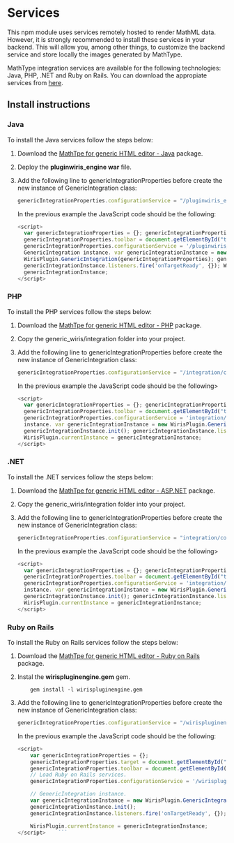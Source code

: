 # Services

This npm module uses services remotely hosted to render MathML data. However, it is strongly recommended to install these services in your backend. This will allow you, among other things, to customize the backend service and store locally the images generated by MathType.

MathType integration services are available for the following technologies: Java, PHP, .NET and Ruby on Rails. You can download the appropiate services from [here](https://store.wiris.com/en/products/downloads/mathtype/integrations#froala?utm_source=npmjs&utm_medium=referral).

## Install instructions

### Java

To install the Java services follow the steps below:

1. Download the [MathTpe for generic HTML editor - Java](https://store.wiris.com/en/products/downloads/mathtype/integrations#froala?utm_source=npmjs&utm_medium=referral) package.
2. Deploy the **pluginwiris_engine war** file.
3. Add the following line to genericIntegrationProperties before create the new instance of GenericIntegration class:

   ```js
   genericIntegrationProperties.configurationService = "/pluginwiris_engine/app/configurationjs";
   ```

   In the previous example the JavaScript code should be the following:

   ```js
   <script>
     var genericIntegrationProperties = {}; genericIntegrationProperties.target = document.getElementById("example");
     genericIntegrationProperties.toolbar = document.getElementById("toolbarLocation"); // Load Java services.
     genericIntegrationProperties.configurationService = '/pluginwiris_engine/app/configurationjs'; //
     GenericIntegration instance. var genericIntegrationInstance = new
     WirisPlugin.GenericIntegration(genericIntegrationProperties); genericIntegrationInstance.init();
     genericIntegrationInstance.listeners.fire('onTargetReady', {}); WirisPlugin.currentInstance =
     genericIntegrationInstance;
   </script>
   ```

### PHP

To install the PHP services follow the steps below:

1. Download the [MathTpe for generic HTML editor - PHP](https://store.wiris.com/en/products/downloads/mathtype/integrations#froala?utm_source=npmjs&utm_medium=referral) package.
2. Copy the generic_wiris/integration folder into your project.
3. Add the following line to genericIntegrationProperties before create the new instance of GenericIntegration class:

   ```js
   genericIntegrationProperties.configurationService = "/integration/configurationjs.php";
   ```

   In the previous example the JavaScript code should be the following>

   ```js
   <script>
     var genericIntegrationProperties = {}; genericIntegrationProperties.target = document.getElementById("example");
     genericIntegrationProperties.toolbar = document.getElementById("toolbarLocation"); // Load PHP services.
     genericIntegrationProperties.configurationService = 'integration/configurationjs.php'; // GenericIntegration
     instance. var genericIntegrationInstance = new WirisPlugin.GenericIntegration(genericIntegrationProperties);
     genericIntegrationInstance.init(); genericIntegrationInstance.listeners.fire('onTargetReady', {});
     WirisPlugin.currentInstance = genericIntegrationInstance;
   </script>
   ```

### .NET

To install the .NET services follow the steps below:

1. Download the [MathTpe for generic HTML editor - ASP.NET](https://store.wiris.com/en/products/downloads/mathtype/integrations#froala?utm_source=npmjs&utm_medium=referral) package.
2. Copy the generic_wiris/integration folder into your project.
3. Add the following line to genericIntegrationProperties before create the new instance of GenericIntegration class:

   ```js
   genericIntegrationProperties.configurationService = "integration/configurationjs.aspx";
   ```

   In the previous example the JavaScript code should be the following>

   ```js
   <script>
     var genericIntegrationProperties = {}; genericIntegrationProperties.target = document.getElementById("example");
     genericIntegrationProperties.toolbar = document.getElementById("toolbarLocation"); // Load Aspx services.
     genericIntegrationProperties.configurationService = 'integration/configurationjs.aspx'; // GenericIntegration
     instance. var genericIntegrationInstance = new WirisPlugin.GenericIntegration(genericIntegrationProperties);
     genericIntegrationInstance.init(); genericIntegrationInstance.listeners.fire('onTargetReady', {});
     WirisPlugin.currentInstance = genericIntegrationInstance;
   </script>
   ```

### Ruby on Rails

To install the Ruby on Rails services follow the steps below:

1. Download the [MathTpe for generic HTML editor - Ruby on Rails](https://store.wiris.com/en/products/downloads/mathtype/integrations#froala?utm_source=npmjs&utm_medium=referral) package.
2. Instal the **wirispluginengine.gem** gem.
   ```
       gem install -l wirispluginengine.gem
   ```
3. Add the following line to genericIntegrationProperties before create the new instance of GenericIntegration class:

   ```js
   genericIntegrationProperties.configurationService = "/wirispluginengine/integration/configurationjs";
   ```

   In the previous example the JavaScript code should be the following:

   ````js
   <script>
       var genericIntegrationProperties = {};
       genericIntegrationProperties.target = document.getElementById("example");
       genericIntegrationProperties.toolbar = document.getElementById("toolbarLocation");
       // Load Ruby on Rails services.
       genericIntegrationProperties.configurationService = '/wirispluginengine/integration/configurationjs';

       // GenericIntegration instance.
       var genericIntegrationInstance = new WirisPlugin.GenericIntegration(genericIntegrationProperties);
       genericIntegrationInstance.init();
       genericIntegrationInstance.listeners.fire('onTargetReady', {});

       WirisPlugin.currentInstance = genericIntegrationInstance;
   </script>    ```
   ````

